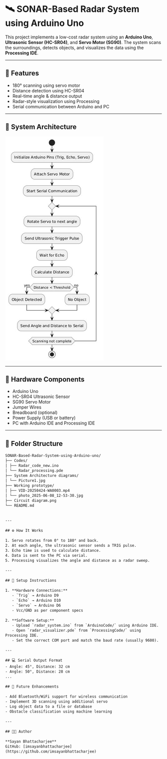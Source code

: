 # 🛰️ SONAR-Based Radar System using Arduino Uno

This project implements a low-cost radar system using an **Arduino Uno**, **Ultrasonic Sensor (HC-SR04)**, and **Servo Motor (SG90)**. The system scans the surroundings, detects objects, and visualizes the data using the **Processing IDE**.

---

## 📌 Features

- 180° scanning using servo motor
- Distance detection using HC-SR04
- Real-time angle & distance output
- Radar-style visualization using Processing
- Serial communication between Arduino and PC

---

## 🧠 System Architecture

![System Architecture](System%20Architecture%20diagrams/Picture1.jpg)


---

## 🧰 Hardware Components

- Arduino Uno
- HC-SR04 Ultrasonic Sensor
- SG90 Servo Motor
- Jumper Wires
- Breadboard (optional)
- Power Supply (USB or battery)
- PC with Arduino IDE and Processing IDE

---

## 📂 Folder Structure
```
SONAR-Based-Radar-System-using-Arduino-uno/
├── Codes/
│ ├── Radar_code_new.ino
│ └── Radar_processing.pde
├── System Architecture diagrams/
│ └── Picture1.jpg
├── Working prototype/
│ ├── VID-20250424-WA0003.mp4
│ └── photo_2025-06-08_12-53-30.jpg
├── Circuit diagram.png
└── README.md


---

## ⚙️ How It Works

1. Servo rotates from 0° to 180° and back.
2. At each angle, the ultrasonic sensor sends a TRIG pulse.
3. Echo time is used to calculate distance.
4. Data is sent to the PC via serial.
5. Processing visualizes the angle and distance as a radar sweep.

---

## 🔧 Setup Instructions

1. **Hardware Connections:**
   - `Trig` → Arduino D9  
   - `Echo` → Arduino D10  
   - `Servo` → Arduino D6  
   - Vcc/GND as per component specs

2. **Software Setup:**
   - Upload `radar_system.ino` from `ArduinoCode/` using Arduino IDE.
   - Open `radar_visualizer.pde` from `ProcessingCode/` using Processing IDE.
   - Set the correct COM port and match the baud rate (usually 9600).

---

## 💻 Serial Output Format
- Angle: 45°, Distance: 32 cm
- Angle: 50°, Distance: 28 cm
...

## 🧠 Future Enhancements

- Add Bluetooth/WiFi support for wireless communication
- Implement 3D scanning using additional servo
- Log object data to a file or database
- Obstacle classification using machine learning

---

## 🧑‍💻 Author

**Sayan Bhattacharjee**  
GitHub: [imsayanbhattacharjee](https://github.com/imsayanbhattacharjee)
